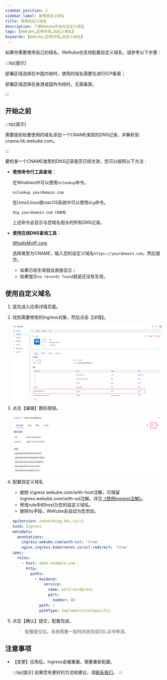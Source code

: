 ```yaml
---
sidebar_position: 3
sidebar_label: 使用自定义域名
title: 使用自定义域名
description: 了解WeKube中如何自定义域名
tags: [WeKube,应用市场,自定义域名]
keywords: [WeKube,应用市场,自定义域名]
---
```


如果你需要使用自己的域名，WeKube也支持配置自定义域名，请参考以下步骤：

:::tip[提示]

部署区域选择在中国内地时，使用的域名需要先进行ICP备案；

部署区域选择在香港或国外内地时，无需备案。

:::

## 开始之前

:::tip[提示]

需要提前给要使用的域名添加一个CNAME类型的DNS记录，并解析到cname.hk.wekube.com。

:::

要检查一个CNAME类型的DNS记录是否已经生效，您可以按照以下方法：

- **使用命令行工具查询**：

   在Windows中可以使用`nslookup`命令。

   ```shell
   nslookup yourdomain.com
   ```

   在Unix/Linux或macOS系统中可以使用`dig`命令。

   ```shell
   dig yourdomain.com CNAME
   ```

   上述命令会显示与您域名相关的所有DNS记录。

- **使用在线DNS查询工具**：

   [WhatIsMyIP.com](https://www.whatismyip.com/dns-lookup/)

   选择类型为CNAME，输入您的自定义域名`https://yourdomain.com`，然后提交。

   - 如果已经生效就会直接显示；
   - 如果提示`no records found`就是还没有生效。

## 使用自定义域名

1. 首先进入应用详情页面。

2. 找到需要修改的Ingress对象，然后点击【详情】。

   ![image-20241014233516649](./img/ingresses-list.png)

   

3. 点击【编辑】图标按钮。

   ![image-20241014233805504](./img/ingresses-describe.png)

4. 配置自定义域名

   - 删除 ingress.wekube.com/with-host注解，可保留ingress.wekube.com/with-ssl注解。详见[《使用Ingress注解》](/docs/quick-start/ingress-annotations)。
   - 修改rule中的host为您的自定义域名。
   - 删除tls字段，WeKube会自动为您添加。

   ```yaml
   apiVersion: networking.k8s.io/v1
   kind: Ingress
   metadata:
     annotations:
       ingress.wekube.com/with-ssl: 'true'
       nginx.ingress.kubernetes.io/ssl-redirect: 'true'
   spec:
     rules:
       - host: demo.example.com
         http:
           paths:
             - backend:
                 service:
                   name: word-wordpress
                   port:
                     number: 80
               path: /
               pathType: ImplementationSpecific
   ```

5. 点击【确认】提交，配置完成。

   > 配置提交后，系统需要一段时间来完成SSL证书申请。

## 注意事项

- 【变更】应用后，Ingress会被重置，需要重新配置。

   :::tip[提示]
   如果您有更好的方法和建议，请[联系我们](https://wekube.com/zh-Hans/contactus)。
   :::